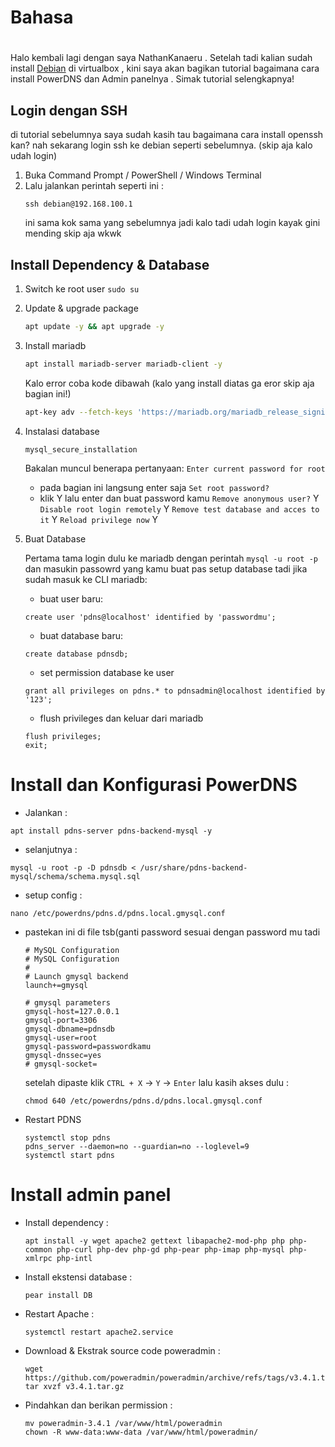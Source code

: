 # Bahasa

# 

Halo kembali lagi dengan saya NathanKanaeru . Setelah tadi kalian sudah install [Debian](installdebian.md) di virtualbox , kini saya akan bagikan tutorial bagaimana cara install PowerDNS dan Admin panelnya . Simak tutorial selengkapnya!

## Login dengan SSH

di tutorial sebelumnya saya sudah kasih tau bagaimana cara install openssh kan? nah sekarang login ssh ke debian seperti sebelumnya. (skip aja kalo udah login)
1. Buka Command Prompt / PowerShell / Windows Terminal
2. Lalu jalankan perintah seperti ini :
   ```
   ssh debian@192.168.100.1
   ```
   ini sama kok sama yang sebelumnya jadi kalo tadi udah login kayak gini mending skip aja wkwk

## Install Dependency & Database

1. Switch ke root user
   `sudo su`
   
3. Update & upgrade package
   ```bash
   apt update -y && apt upgrade -y
   ```
   
4. Install mariadb
   ```bash
   apt install mariadb-server mariadb-client -y
   ```
   Kalo error coba kode dibawah (kalo yang install diatas ga eror skip aja bagian ini!)
   ```bash
   apt-key adv --fetch-keys 'https://mariadb.org/mariadb_release_signing_key.asc'
   ```
   
5. Instalasi database
   ```
   mysql_secure_installation
   ```
   Bakalan muncul benerapa pertanyaan:
   `Enter current password for root`
    - pada bagian ini langsung enter saja
   `Set root password?`
    - klik Y lalu enter dan buat password kamu
   `Remove anonymous user?` Y
   `Disable root login remotely` Y
   `Remove test database and acces to it` Y
   `Reload privilege now` Y

6. Buat Database
   
   Pertama tama login dulu ke mariadb dengan perintah `mysql -u root -p` dan masukin passowrd yang kamu buat pas setup database tadi
   jika sudah masuk ke CLI mariadb:
   - buat user baru:
   ```
   create user 'pdns@localhost' identified by 'passwordmu';
   ```
   - buat database baru:
   ```
   create database pdnsdb;
   ```
   - set permission database ke user
   ```
   grant all privileges on pdns.* to pdnsadmin@localhost identified by '123';
   ```
   - flush privileges dan keluar dari mariadb
   ```
   flush privileges;
   exit;
   ```

# Install dan Konfigurasi PowerDNS
   - Jalankan :
   ```
   apt install pdns-server pdns-backend-mysql -y
   ```
   - selanjutnya :
   ```
   mysql -u root -p -D pdnsdb < /usr/share/pdns-backend-mysql/schema/schema.mysql.sql
   ```
   - setup config :
   ```
   nano /etc/powerdns/pdns.d/pdns.local.gmysql.conf
   ```

  - pastekan ini di file tsb(ganti password sesuai dengan password mu tadi
       ```
       # MySQL Configuration
       # MySQL Configuration
       #
       # Launch gmysql backend
       launch+=gmysql

       # gmysql parameters
       gmysql-host=127.0.0.1
       gmysql-port=3306
       gmysql-dbname=pdnsdb
       gmysql-user=root
       gmysql-password=passwordkamu
       gmysql-dnssec=yes
       # gmysql-socket=
       ```
       setelah dipaste klik `CTRL + X` -> `Y` -> `Enter`
       lalu kasih akses dulu :
       ```
       chmod 640 /etc/powerdns/pdns.d/pdns.local.gmysql.conf
       ```
       
   - Restart PDNS
     ```
     systemctl stop pdns
     pdns_server --daemon=no --guardian=no --loglevel=9
     systemctl start pdns
     ```

# Install admin panel
   - Install dependency :
     ```
     apt install -y wget apache2 gettext libapache2-mod-php php php-common php-curl php-dev php-gd php-pear php-imap php-mysql php-xmlrpc php-intl
     ```
   - Install ekstensi database :
     ```
     pear install DB
     ```
   - Restart Apache :
     ```
     systemctl restart apache2.service
     ```
   - Download & Ekstrak source code poweradmin :
     ```
     wget https://github.com/poweradmin/poweradmin/archive/refs/tags/v3.4.1.tar.gz
     tar xvzf v3.4.1.tar.gz
     ```
   - Pindahkan dan berikan permission :
     ```
     mv poweradmin-3.4.1 /var/www/html/poweradmin
     chown -R www-data:www-data /var/www/html/poweradmin/
     ```
